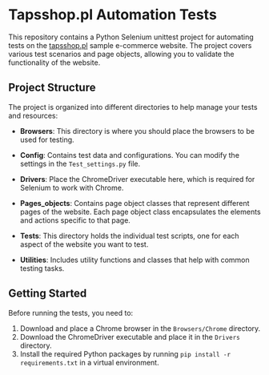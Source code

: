 # Tapsshop.pl Automation Tests

This repository contains a Python Selenium unittest project for automating tests on the [tapsshop.pl](https://tapsshop.pl/) sample e-commerce website. The project covers various test scenarios and page objects, allowing you to validate the functionality of the website.

## Project Structure

The project is organized into different directories to help manage your tests and resources:

- **Browsers**: This directory is where you should place the browsers to be used for testing.

- **Config**: Contains test data and configurations. You can modify the settings in the `Test_settings.py` file.

- **Drivers**: Place the ChromeDriver executable here, which is required for Selenium to work with Chrome.

- **Pages_objects**: Contains page object classes that represent different pages of the website. Each page object class encapsulates the elements and actions specific to that page.

- **Tests**: This directory holds the individual test scripts, one for each aspect of the website you want to test.

- **Utilities**: Includes utility functions and classes that help with common testing tasks.

## Getting Started

Before running the tests, you need to:

1. Download and place a Chrome browser in the `Browsers/Chrome` directory.
2. Download the ChromeDriver executable and place it in the `Drivers` directory.
3. Install the required Python packages by running `pip install -r requirements.txt` in a virtual environment.
